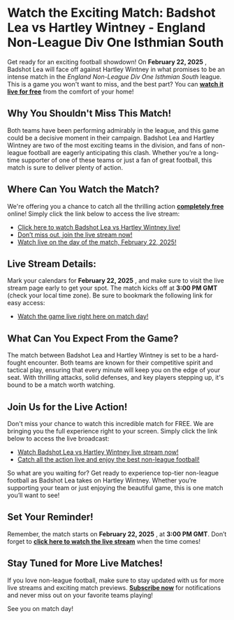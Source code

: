 # Watch the Exciting Match: Badshot Lea vs Hartley Wintney - England Non-League Div One Isthmian South

Get ready for an exciting football showdown! On **February 22, 2025** , Badshot Lea will face off against Hartley Wintney in what promises to be an intense match in the _England Non-League Div One Isthmian South_ league. This is a game you won't want to miss, and the best part? You can **[watch it live for free](https://tinyurl.com/livestreamfreeo?st=Badshot+Lea+vs+Hartley+Wintney&si=gh)** from the comfort of your home!

## Why You Shouldn't Miss This Match!

Both teams have been performing admirably in the league, and this game could be a decisive moment in their campaign. Badshot Lea and Hartley Wintney are two of the most exciting teams in the division, and fans of non-league football are eagerly anticipating this clash. Whether you’re a long-time supporter of one of these teams or just a fan of great football, this match is sure to deliver plenty of action.

## Where Can You Watch the Match?

We're offering you a chance to catch all the thrilling action **[completely free](https://tinyurl.com/livestreamfreeo?st=Badshot+Lea+vs+Hartley+Wintney&si=gh)** online! Simply click the link below to access the live stream:

- [Click here to watch Badshot Lea vs Hartley Wintney live!](https://tinyurl.com/livestreamfreeo?st=Badshot+Lea+vs+Hartley+Wintney&si=gh)
- [Don’t miss out, join the live stream now!](https://tinyurl.com/livestreamfreeo?st=Badshot+Lea+vs+Hartley+Wintney&si=gh)
- [Watch live on the day of the match, February 22, 2025!](https://tinyurl.com/livestreamfreeo?st=Badshot+Lea+vs+Hartley+Wintney&si=gh)

## Live Stream Details:

Mark your calendars for **February 22, 2025** , and make sure to visit the live stream page early to get your spot. The match kicks off at **3:00 PM GMT** (check your local time zone). Be sure to bookmark the following link for easy access:

- [Watch the game live right here on match day!](https://tinyurl.com/livestreamfreeo?st=Badshot+Lea+vs+Hartley+Wintney&si=gh)

## What Can You Expect From the Game?

The match between Badshot Lea and Hartley Wintney is set to be a hard-fought encounter. Both teams are known for their competitive spirit and tactical play, ensuring that every minute will keep you on the edge of your seat. With thrilling attacks, solid defenses, and key players stepping up, it's bound to be a match worth watching.

## Join Us for the Live Action!

Don't miss your chance to watch this incredible match for FREE. We are bringing you the full experience right to your screen. Simply click the link below to access the live broadcast:

- [Watch Badshot Lea vs Hartley Wintney live stream now!](https://tinyurl.com/livestreamfreeo?st=Badshot+Lea+vs+Hartley+Wintney&si=gh)
- [Catch all the action live and enjoy the best non-league football!](https://tinyurl.com/livestreamfreeo?st=Badshot+Lea+vs+Hartley+Wintney&si=gh)

So what are you waiting for? Get ready to experience top-tier non-league football as Badshot Lea takes on Hartley Wintney. Whether you’re supporting your team or just enjoying the beautiful game, this is one match you’ll want to see!

## Set Your Reminder!

Remember, the match starts on **February 22, 2025** , at **3:00 PM GMT**. Don’t forget to **[click here to watch the live stream](https://tinyurl.com/livestreamfreeo?st=Badshot+Lea+vs+Hartley+Wintney&si=gh)** when the time comes!

## Stay Tuned for More Live Matches!

If you love non-league football, make sure to stay updated with us for more live streams and exciting match previews. **[Subscribe now](https://tinyurl.com/livestreamfreeo?st=Badshot+Lea+vs+Hartley+Wintney&si=gh)** for notifications and never miss out on your favorite teams playing!

See you on match day!
